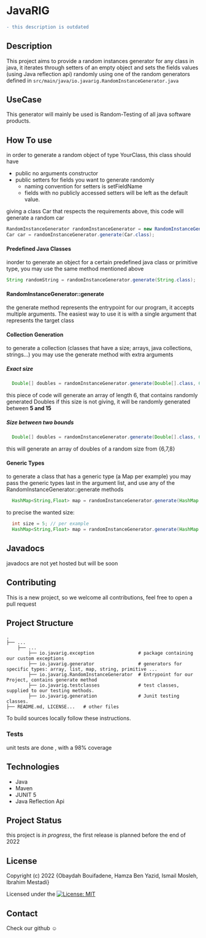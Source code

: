 # JavaRIG
```diff
- this description is outdated
```
Description
------------
This project aims to provide a random instances generator for any class in java,
it iterates through setters of an empty object and sets the fields values (using Java reflection api) 
randomly using one of the random generators defined in ``src/main/java/io.javarig.RandomInstanceGenerator.java``



UseCase
------------
This generator will mainly be used is Random-Testing of all java software products.

How To use
------------
in order to generate a random object of type YourClass, this class should have 
* public no arguments constructor
* public setters for fields you want to generate randomly 
    - naming convention for setters is setFieldName
    - fields with no publicly accessed setters will be left as the default value.

giving a class Car that respects the requirements above, this code will generate a random car
```java
RandomInstanceGenerator randomInstanceGenerator = new RandomInstanceGenerator();
Car car = randomInstanceGenerator.generate(Car.class);
```
#### Predefined Java Classes
inorder to generate an object for a certain predefined java class or primitive type, 
you may use the same method mentioned above
```java
String randomString = randomInstanceGenerator.generate(String.class);
```
#### RandomInstanceGenerator::generate
the generate method represents the entrypoint for our program, it accepts multiple arguments.
The easiest way to use it is with a single argument that represents the target class
#### Collection Generation
to generate a collection (classes that have a size; arrays, java collections, strings...)
you may use the generate method with extra arguments
##### Exact size
```java
  Double[] doubles = randomInstanceGenerator.generate(Double[].class, 6);
```
this piece of code will generate an array of length 6, that contains randomly generated Doubles
if this size is not giving, it will be randomly generated between **5 and 15**
##### Size between two bounds
```java
  Double[] doubles = randomInstanceGenerator.generate(Double[].class, 6,9);
```
this will generate an array of doubles of a random size from {6,7,8}

#### Generic Types
to generate a class that has a generic type (a Map per example) you may 
pass the generic types last in the argument list, and use any of the 
RandomInstanceGenerator::generate methods
```java
  HashMap<String,Float> map = randomInstanceGenerator.generate(HashMap.class , String.class , Float.class);
```
to precise the wanted size:
```java
  int size = 5; // per example
  HashMap<String,Float> map = randomInstanceGenerator.generate(HashMap.class , String.class ,size, Float.class);
```


Javadocs
------------
javadocs are not yet hosted but will be soon


Contributing
------------
This is a new project, so we welcome all contributions, feel free to open a pull request

Project Structure
--------

    .
    ├── ...
        ├── ...    
            ├── io.javarig.exception                # package containing our custom exceptions
            ├── io.javarig.generator                # generators for specific types: array, list, map, string, primitive ...
            ├── io.javarig.RandomInstanceGenerator  # Entrypoint for our Project, contains generate method
            ├── io.javarig.testclasses              # test classes, supplied to our testing methods.
            ├── io.javarig.generation               # Junit testing classes.
    ├── README.md, LICENSE...   # other files

To build sources locally follow these instructions.

### Tests

unit tests are done , with a 98% coverage

Technologies
--------

* Java
* Maven
* JUNIT 5
* Java Reflection Api

Project Status
-------
this project is _in progress_, the first release is planned before the end of 2022

License
-------

Copyright (c) 2022 {Obaydah Bouifadene, Hamza Ben Yazid, Ismail Mosleh, Ibrahim Mestadi}

Licensed under
the [![License: MIT](https://img.shields.io/badge/License-MIT-yellow.svg)](https://opensource.org/licenses/MIT)

Contact
-------
Check our github ☺
